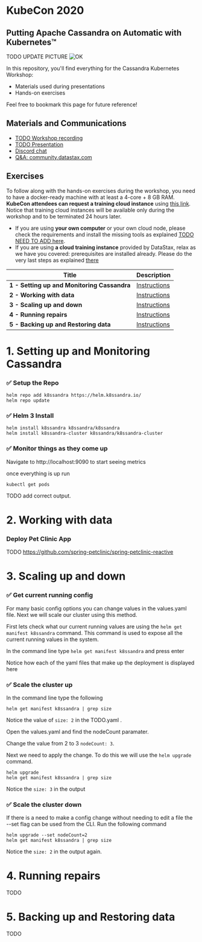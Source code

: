 # KubeCon 2020
##  Putting Apache Cassandra on Automatic with Kubernetes™

TODO UPDATE PICTURE
![OK](https://github.com/DataStax-Academy/kubecon-cassandra-workshop/blob/master/3-materials/images/00-screenplay.png?raw=true)

In this repository, you'll find everything for the Cassandra Kubernetes Workshop:
- Materials used during presentations
- Hands-on exercises

Feel free to bookmark this page for future reference!

## Materials and Communications

* [TODO Workshop recording](https://youtu.be/nRf2M4OjGpU)
* [TODO  Presentation](3-materials/presentation.pdf)
* [Discord chat](https://bit.ly/cassandra-workshop)
* [Q&A: community.datastax.com](https://community.datastax.com)

## Exercises

To follow along with the hands-on exercises during the workshop, you need to have a docker-ready machine with at least a 4-core + 8 GB RAM. **KubeCon attendees can request a training cloud instance** using [this link](https://kubecon2020.datastaxtraining.com/). Notice that training cloud instances will be available only during the workshop and to be terminated 24 hours later.

* If you are using **your own computer** or your own cloud node, please check the requirements and install the missing tools as explained [TODO NEED TO ADD here](./0-setup-your-cluster-own).
* If you are using **a cloud training instance** provided by DataStax, relax as we have you covered: prerequisites are installed already. Please do the very last steps as explained [there](./0-setup-your-cluster-datastax)

| Title  | Description
|---|---|
| **1 - Setting up and Monitoring Cassandra** | [Instructions](#1-Setting-up-and-Monitoring-Cassandra)  |
| **2 - Working with data** | [Instructions](#2-Working-with-data)  |
| **3 - Scaling up and down** | [Instructions](#3-Scaling-up-and-down)  |
| **4 - Running repairs** | [Instructions](#4-Running-repairs)  |
| **5 - Backing up and Restoring data** | [Instructions](#5-Backing-up-and-Restoring-data)  |

# 1. Setting up and Monitoring Cassandra

### ✅  Setup the Repo
```
helm repo add k8ssandra https://helm.k8ssandra.io/
helm repo update
```

### ✅  Helm 3 Install
```
helm install k8ssandra k8ssandra/k8ssandra
helm install k8ssandra-cluster k8ssandra/k8ssandra-cluster
```

### ✅  Monitor things as they come up
Navigate to http://localhost:9090 to start seeing metrics

once everything is up run 
```
kubectl get pods
```

TODO add correct output.

# 2. Working with data

### Deploy Pet Clinic App
TODO 
https://github.com/spring-petclinic/spring-petclinic-reactive


# 3. Scaling up and down
### ✅  Get current running config
For many basic config options you can change values in the values.yaml file.  Next we will scale our cluster using this method.

First lets check what our current running values are using the `helm get manifest k8ssandra` command.  This command is used to expose all the current running values in the system. 

In the command line type `helm get manifest k8ssandra` and press enter

Notice how each of the yaml files that make up the deployment is displayed here

### ✅  Scale the cluster up
In the command line type the following
```
helm get manifest k8ssandra | grep size
``` 

Notice the value of `size: 2` in the TODO.yaml .

Open the values.yaml and find the nodeCount paramater.

Change the value from 2 to 3 `nodeCount: 3`.

Next we need to apply the change.  To do this we will use the `helm upgrade` command.

 ```
 helm upgrade
 helm get manifest k8ssandra | grep size
 ``` 

Notice the `size: 3` in the output

### ✅  Scale the cluster down
If there is a need to make a config change without needing to edit a file the --set flag can be used from the CLI. Run the following command

```
helm upgrade --set nodeCount=2
helm get manifest k8ssandra | grep size
```

Notice the `size: 2` in the output again.

# 4. Running repairs
TODO
# 5. Backing up and Restoring data
TODO